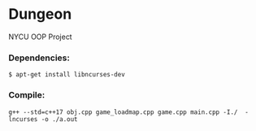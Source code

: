 # Dungeon

NYCU OOP Project

### Dependencies:

```
$ apt-get install libncurses-dev
```

### Compile:
 
``` 
g++ --std=c++17 obj.cpp game_loadmap.cpp game.cpp main.cpp -I./  -lncurses -o ./a.out 
```
